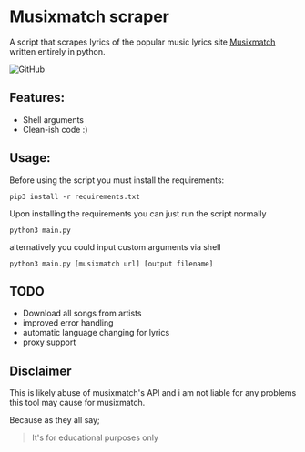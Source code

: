 # **Musixmatch scraper**
A script that scrapes lyrics of the popular music lyrics site [Musixmatch](https://www.musixmatch.com/) written entirely in python.

![GitHub](https://img.shields.io/github/license/podato/musixmatch-scraper?style=for-the-badge)

## Features:
* Shell arguments
* Clean-ish code :)

## Usage:
Before using the script you must install the requirements:

```
pip3 install -r requirements.txt
```
Upon installing the requirements you can just run the script normally
```
python3 main.py
```
alternatively you could input custom arguments via shell
```
python3 main.py [musixmatch url] [output filename]
```

## TODO
* Download all songs from artists
* improved error handling
* automatic language changing for lyrics
* proxy support

## Disclaimer
This is likely abuse of musixmatch's API and i am not liable for any problems this tool may cause for musixmatch.

Because as they all say;
> It's for educational purposes only